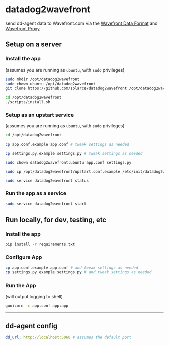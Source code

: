 # datadog2wavefront
send dd-agent data to Wavefront.com via the [Wavefront Data Format](https://docs.wavefront.com/wavefront_data_format.html#wavefront-data-format-syntax) and [Wavefront Proxy](https://docs.wavefront.com/proxies.html)



## Setup on a server

### Install the app
(assumes you are running as `ubuntu`, with `sudo` privileges)
```bash
sudo mkdir /opt/datadog2wavefront
sudo chown ubuntu /opt/datadog2wavefront
git clone https://github.com/solarce/datadog2wavefront /opt/datadog2wavefront

cd /opt/datadog2wavefront
./scripts/install.sh
```

### Setup as an upstart service
(assumes you are running as `ubuntu`, with `sudo` privileges)
```bash
cd /opt/datadog2wavefront

cp app.conf.example app.conf # tweak settings as needed

cp settings.py.example settings.py # tweak settings as needed

sudo chown datadog2wavefront:ubuntu app.conf settings.py

sudo cp /opt/datadog2wavefront/upstart.conf.example /etc/init/datadog2wavefront.conf

sudo service datadog2wavefront status
```

### Run the app as a service
```bash
sudo service datadog2wavefront start
```

## Run locally, for dev, testing, etc

### Install the app
```bash
pip install -r requirements.txt
```

### Configure App
```bash
cp app.conf.example app.conf # and tweak settings as needed
cp settings.py.example settings.py # and tweak settings as needed
```

### Run the App
(will output logging to shell)
```bash
gunicorn -c app.conf app:app
```

----

## dd-agent config
```yaml
dd_url: http://localhost:5060 # assumes the default port
```



